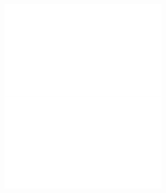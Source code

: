 ![](https://raw.githubusercontent.com/uwu-gl/stats/master/generated/overview.svg#gh-dark-mode-only)
![](https://raw.githubusercontent.com/uwu-gl/stats/master/generated/overview.svg#gh-light-mode-only)
